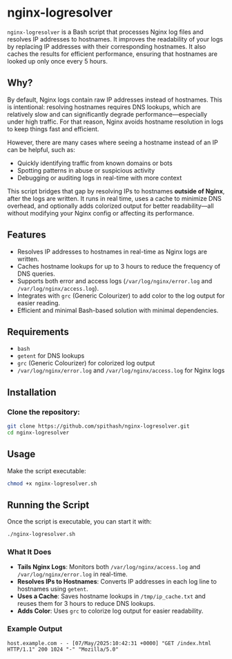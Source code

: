 # nginx-logresolver

`nginx-logresolver` is a Bash script that processes Nginx log files and resolves IP addresses to hostnames. It improves the readability of your logs by replacing IP addresses with their corresponding hostnames. It also caches the results for efficient performance, ensuring that hostnames are looked up only once every 5 hours.

## Why?

By default, Nginx logs contain raw IP addresses instead of hostnames. This is intentional: resolving hostnames requires DNS lookups, which are relatively slow and can significantly degrade performance—especially under high traffic. For that reason, Nginx avoids hostname resolution in logs to keep things fast and efficient.

However, there are many cases where seeing a hostname instead of an IP can be helpful, such as:

- Quickly identifying traffic from known domains or bots
- Spotting patterns in abuse or suspicious activity
- Debugging or auditing logs in real-time with more context

This script bridges that gap by resolving IPs to hostnames **outside of Nginx**, after the logs are written. It runs in real time, uses a cache to minimize DNS overhead, and optionally adds colorized output for better readability—all without modifying your Nginx config or affecting its performance.

## Features

- Resolves IP addresses to hostnames in real-time as Nginx logs are written.
- Caches hostname lookups for up to 3 hours to reduce the frequency of DNS queries.
- Supports both error and access logs (`/var/log/nginx/error.log` and `/var/log/nginx/access.log`).
- Integrates with `grc` (Generic Colourizer) to add color to the log output for easier reading.
- Efficient and minimal Bash-based solution with minimal dependencies.

## Requirements

- `bash`
- `getent` for DNS lookups
- `grc` (Generic Colourizer) for colorized log output
- `/var/log/nginx/error.log` and `/var/log/nginx/access.log` for Nginx logs

## Installation

### Clone the repository:

```bash
git clone https://github.com/spithash/nginx-logresolver.git
cd nginx-logresolver
```
## Usage

Make the script executable:

```bash
chmod +x nginx-logresolver.sh
```
## Running the Script

Once the script is executable, you can start it with:

```bash
./nginx-logresolver.sh
```

### What It Does

- **Tails Nginx Logs**: Monitors both `/var/log/nginx/access.log` and `/var/log/nginx/error.log` in real-time.
- **Resolves IPs to Hostnames**: Converts IP addresses in each log line to hostnames using `getent`.
- **Uses a Cache**: Saves hostname lookups in `/tmp/ip_cache.txt` and reuses them for 3 hours to reduce DNS lookups.
- **Adds Color**: Uses `grc` to colorize log output for easier readability.


### Example Output

```text
host.example.com - - [07/May/2025:10:42:31 +0000] "GET /index.html HTTP/1.1" 200 1024 "-" "Mozilla/5.0"
```


